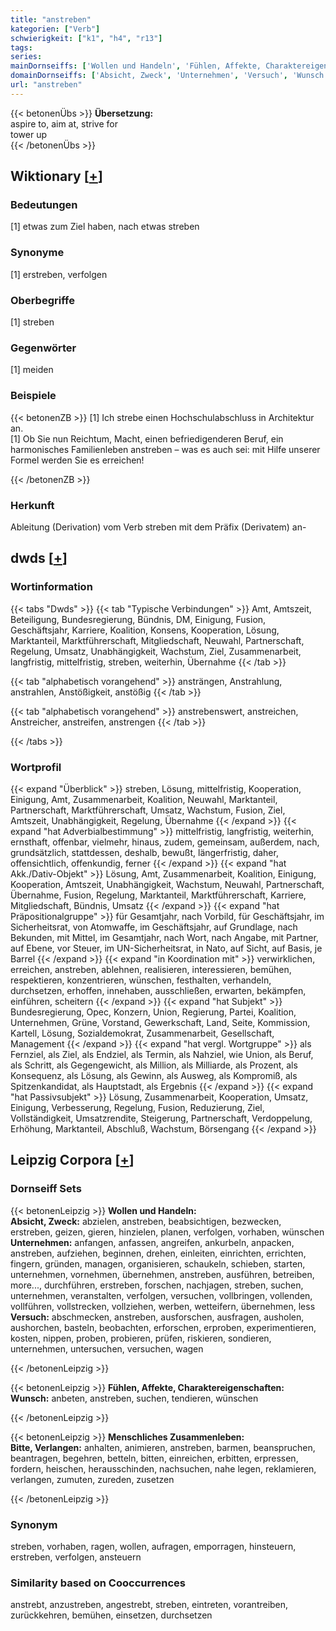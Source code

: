 ```yaml
---
title: "anstreben"
kategorien: ["Verb"]
schwierigkeit: ["k1", "h4", "r13"]
tags:
series:
mainDornseiffs: ['Wollen und Handeln', 'Fühlen, Affekte, Charaktereigenschaften', 'Menschliches Zusammenleben']
domainDornseiffs: ['Absicht, Zweck', 'Unternehmen', 'Versuch', 'Wunsch', 'Bitte, Verlangen']
url: "anstreben"
---
```


{{< betonenÜbs >}}
**Übersetzung:**  
aspire to, aim at, strive for  
tower  up  
{{< /betonenÜbs >}}

## Wiktionary [[+](https://de.wiktionary.org/wiki/anstreben)]

### Bedeutungen
[1] etwas zum Ziel haben, nach etwas streben  

### Synonyme
[1] erstreben, verfolgen  

### Oberbegriffe
[1] streben  

### Gegenwörter
[1] meiden  

### Beispiele
{{< betonenZB >}}
[1] Ich strebe einen Hochschulabschluss in Architektur an.  
[1] Ob Sie nun Reichtum, Macht, einen befriedigenderen Beruf, ein harmonisches Familienleben anstreben – was es auch sei: mit Hilfe unserer Formel werden Sie es erreichen!  

{{< /betonenZB >}}
### Herkunft
Ableitung (Derivation) vom Verb streben mit dem Präfix (Derivatem) an-  



## dwds [[+](https://www.dwds.de/wb/anstreben)]

### Wortinformation
{{< tabs "Dwds" >}}
{{< tab "Typische Verbindungen" >}}
Amt, Amtszeit, Beteiligung, Bundesregierung, Bündnis, DM, Einigung, Fusion, Geschäftsjahr, Karriere, Koalition, Konsens, Kooperation, Lösung, Marktanteil, Marktführerschaft, Mitgliedschaft, Neuwahl, Partnerschaft, Regelung, Umsatz, Unabhängigkeit, Wachstum, Ziel, Zusammenarbeit, langfristig, mittelfristig, streben, weiterhin, Übernahme
{{< /tab >}}

{{< tab "alphabetisch vorangehend" >}}
ansträngen, Anstrahlung, anstrahlen, Anstößigkeit, anstößig
{{< /tab >}}

{{< tab "alphabetisch vorangehend" >}}
anstrebenswert, anstreichen, Anstreicher, anstreifen, anstrengen
{{< /tab >}}

{{< /tabs >}}

### Wortprofil
{{< expand "Überblick" >}} streben, Lösung, mittelfristig, Kooperation, Einigung, Amt, Zusammenarbeit, Koalition, Neuwahl, Marktanteil, Partnerschaft, Marktführerschaft, Umsatz, Wachstum, Fusion, Ziel, Amtszeit, Unabhängigkeit, Regelung, Übernahme {{< /expand >}}
{{< expand "hat Adverbialbestimmung" >}} mittelfristig, langfristig, weiterhin, ernsthaft, offenbar, vielmehr, hinaus, zudem, gemeinsam, außerdem, nach, grundsätzlich, stattdessen, deshalb, bewußt, längerfristig, daher, offensichtlich, offenkundig, ferner {{< /expand >}}
{{< expand "hat Akk./Dativ-Objekt" >}} Lösung, Amt, Zusammenarbeit, Koalition, Einigung, Kooperation, Amtszeit, Unabhängigkeit, Wachstum, Neuwahl, Partnerschaft, Übernahme, Fusion, Regelung, Marktanteil, Marktführerschaft, Karriere, Mitgliedschaft, Bündnis, Umsatz {{< /expand >}}
{{< expand "hat Präpositionalgruppe" >}} für Gesamtjahr, nach Vorbild, für Geschäftsjahr, im Sicherheitsrat, von Atomwaffe, im Geschäftsjahr, auf Grundlage, nach Bekunden, mit Mittel, im Gesamtjahr, nach Wort, nach Angabe, mit Partner, auf Ebene, vor Steuer, im UN-Sicherheitsrat, in Nato, auf Sicht, auf Basis, je Barrel {{< /expand >}}
{{< expand "in Koordination mit" >}} verwirklichen, erreichen, anstreben, ablehnen, realisieren, interessieren, bemühen, respektieren, konzentrieren, wünschen, festhalten, verhandeln, durchsetzen, erhoffen, innehaben, ausschließen, erwarten, bekämpfen, einführen, scheitern {{< /expand >}}
{{< expand "hat Subjekt" >}} Bundesregierung, Opec, Konzern, Union, Regierung, Partei, Koalition, Unternehmen, Grüne, Vorstand, Gewerkschaft, Land, Seite, Kommission, Kartell, Lösung, Sozialdemokrat, Zusammenarbeit, Gesellschaft, Management {{< /expand >}}
{{< expand "hat vergl. Wortgruppe" >}} als Fernziel, als Ziel, als Endziel, als Termin, als Nahziel, wie Union, als Beruf, als Schritt, als Gegengewicht, als Million, als Milliarde, als Prozent, als Konsequenz, als Lösung, als Gewinn, als Ausweg, als Kompromiß, als Spitzenkandidat, als Hauptstadt, als Ergebnis {{< /expand >}}
{{< expand "hat Passivsubjekt" >}} Lösung, Zusammenarbeit, Kooperation, Umsatz, Einigung, Verbesserung, Regelung, Fusion, Reduzierung, Ziel, Vollständigkeit, Umsatzrendite, Steigerung, Partnerschaft, Verdoppelung, Erhöhung, Marktanteil, Abschluß, Wachstum, Börsengang {{< /expand >}}

## Leipzig Corpora [[+](https://corpora.uni-leipzig.de/en/res?word=anstreben&corpusId=deu_newscrawl-public_2018)]

### Dornseiff Sets
{{< betonenLeipzig >}}
**Wollen und Handeln:**  
**Absicht, Zweck:** abzielen, anstreben, beabsichtigen, bezwecken, erstreben, geizen, gieren, hinzielen, planen, verfolgen, vorhaben, wünschen  
**Unternehmen:** anfangen, anfassen, angreifen, ankurbeln, anpacken, anstreben, aufziehen, beginnen, drehen, einleiten, einrichten, errichten, fingern, gründen, managen, organisieren, schaukeln, schieben, starten, unternehmen, vornehmen, übernehmen, anstreben, ausführen, betreiben, more..., durchführen, erstreben, forschen, nachjagen, streben, suchen, unternehmen, veranstalten, verfolgen, versuchen, vollbringen, vollenden, vollführen, vollstrecken, vollziehen, werben, wetteifern, übernehmen, less  
**Versuch:** abschmecken, anstreben, ausforschen, ausfragen, ausholen, aushorchen, basteln, beobachten, erforschen, erproben, experimentieren, kosten, nippen, proben, probieren, prüfen, riskieren, sondieren, unternehmen, untersuchen, versuchen, wagen  

{{< /betonenLeipzig >}}


{{< betonenLeipzig >}}
**Fühlen, Affekte, Charaktereigenschaften:**  
**Wunsch:** anbeten, anstreben, suchen, tendieren, wünschen  

{{< /betonenLeipzig >}}


{{< betonenLeipzig >}}
**Menschliches Zusammenleben:**  
**Bitte, Verlangen:** anhalten, animieren, anstreben, barmen, beanspruchen, beantragen, begehren, betteln, bitten, einreichen, erbitten, erpressen, fordern, heischen, herausschinden, nachsuchen, nahe legen, reklamieren, verlangen, zumuten, zureden, zusetzen  

{{< /betonenLeipzig >}}

### Synonym
streben, vorhaben, ragen, wollen, aufragen, emporragen, hinsteuern, erstreben, verfolgen, ansteuern


### Similarity based on Cooccurrences
anstrebt, anzustreben, angestrebt, streben, eintreten, vorantreiben, zurückkehren, bemühen, einsetzen, durchsetzen

